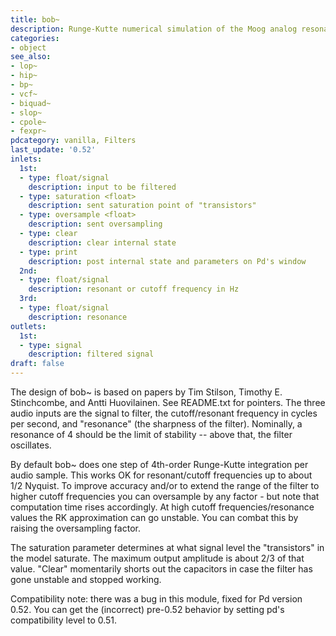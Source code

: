 ```yaml
---
title: bob~
description: Runge-Kutte numerical simulation of the Moog analog resonant filter
categories:
- object
see_also:
- lop~
- hip~
- bp~
- vcf~
- biquad~
- slop~
- cpole~
- fexpr~
pdcategory: vanilla, Filters
last_update: '0.52'
inlets:
  1st:
  - type: float/signal
    description: input to be filtered
  - type: saturation <float>
    description: sent saturation point of "transistors"
  - type: oversample <float>
    description: sent oversampling
  - type: clear
    description: clear internal state
  - type: print
    description: post internal state and parameters on Pd's window
  2nd:
  - type: float/signal
    description: resonant or cutoff frequency in Hz
  3rd:
  - type: float/signal
    description: resonance
outlets:
  1st:
  - type: signal
    description: filtered signal
draft: false
---
```

The design of bob~ is based on papers by Tim Stilson, Timothy E. Stinchcombe, and Antti Huovilainen. See README.txt for pointers. The three audio inputs are the signal to filter, the cutoff/resonant frequency in cycles per second, and "resonance" (the sharpness of the filter). Nominally, a resonance of 4 should be the limit of stability -- above that, the filter oscillates.

By default bob~ does one step of 4th-order Runge-Kutte integration per audio sample. This works OK for resonant/cutoff frequencies up to about 1/2 Nyquist. To improve accuracy and/or to extend the range of the filter to higher cutoff frequencies you can oversample by any factor - but note that computation time rises accordingly. At high cutoff frequencies/resonance values the RK approximation can go unstable. You can combat this by raising the oversampling factor.

The saturation parameter determines at what signal level the "transistors" in the model saturate. The maximum output amplitude is about 2/3 of that value. "Clear" momentarily shorts out the capacitors in case the filter has gone unstable and stopped working.

Compatibility note: there was a bug in this module, fixed for Pd version 0.52. You can get the (incorrect) pre-0.52 behavior by setting pd's compatibility level to 0.51.
